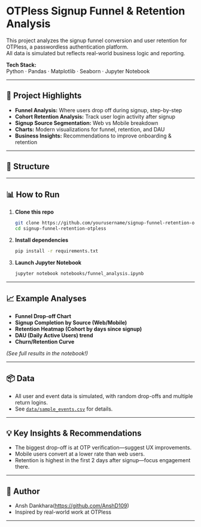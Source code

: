 # OTPless Signup Funnel & Retention Analysis

This project analyzes the signup funnel conversion and user retention for OTPless, a passwordless authentication platform.  
All data is simulated but reflects real-world business logic and reporting.

**Tech Stack:**  
Python · Pandas · Matplotlib · Seaborn · Jupyter Notebook

---

## 🚀 Project Highlights

- **Funnel Analysis:** Where users drop off during signup, step-by-step
- **Cohort Retention Analysis:** Track user login activity after signup
- **Signup Source Segmentation:** Web vs Mobile breakdown
- **Charts:** Modern visualizations for funnel, retention, and DAU
- **Business Insights:** Recommendations to improve onboarding & retention

---

## 📁 Structure


---

## 📊 How to Run

1. **Clone this repo**
    ```bash
    git clone https://github.com/yourusername/signup-funnel-retention-otpless.git
    cd signup-funnel-retention-otpless
    ```

2. **Install dependencies**
    ```bash
    pip install -r requirements.txt
    ```

3. **Launch Jupyter Notebook**
    ```bash
    jupyter notebook notebooks/funnel_analysis.ipynb
    ```

---

## 📈 Example Analyses

- **Funnel Drop-off Chart**
- **Signup Completion by Source (Web/Mobile)**
- **Retention Heatmap (Cohort by days since signup)**
- **DAU (Daily Active Users) trend**
- **Churn/Retention Curve**

*(See full results in the notebook!)*

---

## 📦 Data

- All user and event data is simulated, with random drop-offs and multiple return logins.
- See [`data/sample_events.csv`](data/sample_events.csv) for details.

---

## 💡 Key Insights & Recommendations

- The biggest drop-off is at OTP verification—suggest UX improvements.
- Mobile users convert at a lower rate than web users.
- Retention is highest in the first 2 days after signup—focus engagement there.

---

## 📝 Author

- Ansh Dankhara(https://github.com/AnshD109)
- Inspired by real-world work at OTPless

---



